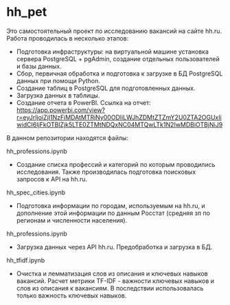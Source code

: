 # hh_pet
Это самостоятельный проект по исследованию вакансий на сайте hh.ru.
Работа проводилась в несколько этапов:
- Подготовка инфраструктуры: на виртуальной машине установка сервера PostgreSQL + pgAdmin, создание отдельных пользователей и базы данных.
- Сбор, первичная обработка и подготовка к загрузке в БД PostgreSQL данных при помощи Python.
- Создание таблиц в PostgreSQL для подготовленных данных.
- Загрузка данных в таблицы.
- Создание отчета в PowerBI. Ссылка на отчет: https://app.powerbi.com/view?r=eyJrIjoiZjI1NzFiMDAtMTRjNy00ODliLWJhZDMtZTZmY2U0ZTA2OGUxIiwidCI6IjFkOTBlZjk5LTE0ZTMtNDQxNC04MTQwLTk1N2IwMDBiOTBjNiJ9

В данном репозитории находятся файлы:

hh_professions.ipynb
  - Создание списка профессий и категорий по которым проводились исследования. Также производилась подготовка поисковых запросов к API на hh.ru.

hh_spec_cities.ipynb
  - Подготовка информации по городам, используемым на hh.ru, и дополнение этой информации по данным Росстат (средняя зп по регионам и численности населения).

hh_professions.ipynb
  - Загрузка данных через API hh.ru. Предобработка и загрузка в БД.
  
hh_tfidf.ipynb
  - Очистка и лемматизация слов из описания и ключевых навыков вакансий. Расчет метрики TF-IDF - важности ключевых навыков и слов из описания к вакансиям. В последствии использовалась только важность ключевых навыков.

